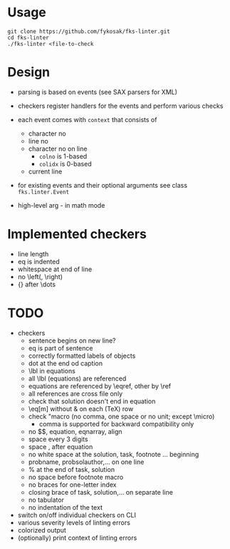 # Usage

    git clone https://github.com/fykosak/fks-linter.git
    cd fks-linter
    ./fks-linter <file-to-check

# Design

  - parsing is based on events (see SAX parsers for XML)
  - checkers register handlers for the events and perform various checks
  - each event comes with `context` that consists of
    - character no
    - line no
    - character no on line
      - `colno` is 1-based
      - `colidx` is 0-based
    - current line
  - for existing events and their optional arguments see class `fks.linter.Event`

  -  high-level arg
    - in math mode

# Implemented checkers #

  - line length
  - eq is indented
  - whitespace at end of line
  - no \left(, \right)
  - {} after \dots
  
# TODO

  - checkers
    - sentence begins on new line?
    - eq is part of sentence
    - correctly formatted labels of objects
    - dot at the end od caption
    - \lbl in equations
    - all \lbl (equations) are referenced
    - equations are referenced by \eqref, other by \ref
    - all references are cross file only
    - check that solution doesn't end in equation
    - \eq[m] without & on each (TeX) row
    - check "macro (no comma, one space or no unit; except \micro)
      - comma is supported for backward compatibility only
    - no $$, equation, eqnarray, align
    - space every 3 digits
    - space \, after equation
    - no white space at the solution, task, footnote ... beginning
    - probname, probsolauthor,... on one line
    - % at the end of task, solution
    - no space before footnote macro
    - no braces for one-letter index
    - closing brace of task, solution,... on separate line
    - no tabulator
    - no indentation of the text
  - switch on/off individual checkers on CLI
  - various severity levels of linting errors
  - colorized output
  - (optionally) print context of linting errors
